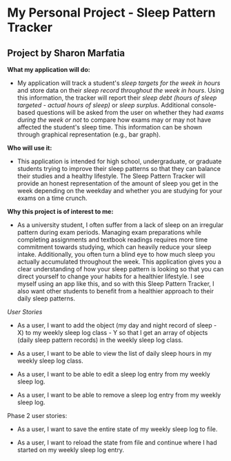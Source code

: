 # My Personal Project - Sleep Pattern Tracker

## Project by Sharon Marfatia


**What my application will do:**
- My application will track a student's *sleep targets for the week in hours* and store data on their *sleep record
throughout the week in hours*. Using this information, the tracker will report their *sleep debt (hours of sleep 
targeted - actual hours of sleep)* or *sleep surplus*. Additional console-based questions will be asked from the user 
on whether they had *exams during the week or not* to compare how exams may or may not have affected the student's sleep 
time. This information can be shown through graphical representation (e.g., bar graph).

**Who will use it:**
- This application is intended for high school, undergraduate, or graduate students trying to improve their sleep 
patterns so that they can balance their studies and a healthy lifestyle. The Sleep Pattern Tracker will provide an 
honest representation of the amount of sleep you get in the week depending on the weekday and whether you are studying
for your exams on a time crunch.

**Why this project is of interest to me:**
- As a university student, I often suffer from a lack of sleep on an irregular pattern during exam periods.
Managing exam preparations while completing assignments and textbook readings requires more time commitment towards
studying, which can heavily reduce your sleep intake. Additionally, you often turn a blind eye to how much sleep you 
actually accumulated throughout the week. This application gives you a clear understanding of how your sleep pattern is 
looking so that you can direct yourself to change your habits for a healthier lifestyle. I see myself using an app like 
this, and so with this Sleep Pattern Tracker, I also want other students to benefit from a healthier approach to their 
daily sleep patterns.

*User Stories*

- As a user, I want to add the object (my day and night record of sleep - X) to my weekly sleep log class - Y so that I
get an array of objects (daily sleep pattern records) in the weekly sleep log class.


- As a user, I want to be able to view the list of daily sleep hours in my weekly sleep log class.


- As a user, I want to be able to edit a sleep log entry from my weekly sleep log.


- As a user, I want to be able to remove a sleep log entry from my weekly sleep log.

Phase 2 user stories:

- As a user, I want to save the entire state of my weekly sleep log to file. 

- As a user, I want to reload the state from file and continue where I had started on my weekly sleep log entry. 

